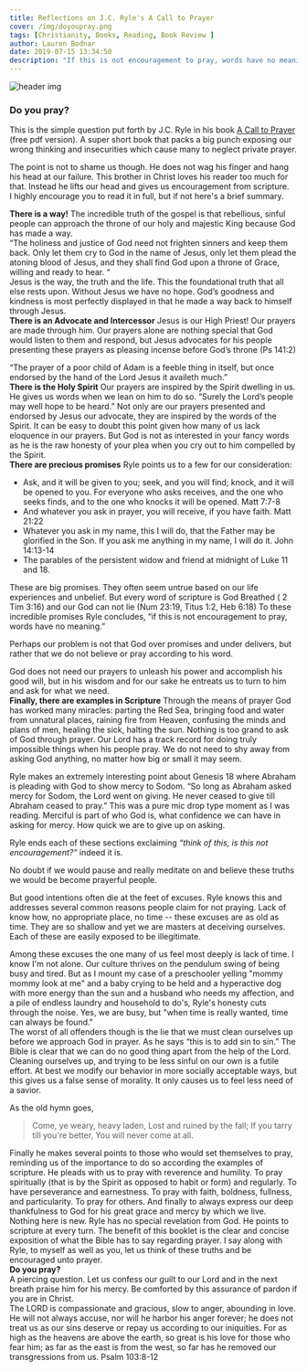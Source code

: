 ```yaml
---
title: Reflections on J.C. Ryle's A Call to Prayer
cover: /img/doyoupray.png
tags: [Christianity, Books, Reading, Book Review ]
author: Lauren Bodnar
date: 2019-07-15 13:34:50
description: "If this is not encouragement to pray, words have no meaning" - Ryle shepherds us towards the good news of the gospel while exposing why many neglect prayer. I say along with Ryle, to myself as well as you, let us think of these truths and be encouraged unto prayer.
---
```

![header img](/img/doyoupray.png)

### Do you pray? </br>

This is the simple question put forth by J.C. Ryle in his book [A Call to Prayer](https://chapellibrary.org:8443/pdf/books/ctpr.pdf) (free pdf version). A super short book that packs a big punch exposing our wrong thinking and insecurities which cause many to neglect private prayer. </br>

The point is not to shame us though. He does not wag his finger and hang his head at our failure. This brother in Christ loves his reader too much for that. Instead he lifts our head and gives us encouragement from scripture. </br>
I highly encourage you to read it in full, but if not here's a brief summary.
</br>

**There is a way!**
The incredible truth of the gospel is that rebellious, sinful people can approach the throne of our holy and majestic King because God has made a way. </br>
“The holiness and justice of God need not frighten sinners and keep them back. Only let them cry to God in the name of Jesus, only let them plead the atoning blood of Jesus, and they shall find God upon a throne of Grace, willing and ready to hear. “ </br>
Jesus is the way, the truth and the life. This the foundational truth that all else rests upon. Without Jesus we have no hope. God’s goodness and kindness is most perfectly displayed in that he made a way back to himself through Jesus.
</br>
**There is an Advocate and Intercessor**
Jesus is our High Priest! Our prayers are made through him. Our prayers alone are nothing special that God would listen to them and respond, but Jesus advocates for his people presenting these prayers as pleasing incense before God’s throne (Ps 141:2)

 “The prayer of a poor child of Adam is a feeble thing in itself, but once endorsed by the hand of the Lord Jesus it availeth much.”
</br>
**There is the Holy Spirit**
Our prayers are inspired by the Spirit dwelling in us. He gives us words when we lean on him to do so. “Surely the Lord’s people may well hope to be heard.” Not only are our prayers presented and endorsed by Jesus our advocate, they are inspired by the words of the Spirit. It can be easy to doubt this point given how many of us lack eloquence in our prayers. But God is not as interested in your fancy words as he is the raw honesty of your plea when you cry out to him compelled by the Spirit.
</br>
**There are precious promises**
Ryle points us to a few for our consideration:
* Ask, and it will be given to you; seek, and you will find; knock, and it will be opened to you. For everyone who asks receives, and the one who seeks finds, and to the one who knocks it will be opened. Matt 7:7-8 </br>
* And whatever you ask in prayer, you will receive, if you have faith. Matt 21:22 </br>
* Whatever you ask in my name, this I will do, that the Father may be glorified in the Son. If you ask me anything in my name, I will do it. John 14:13-14 </br>
* The parables of the persistent widow and friend at midnight of Luke 11 and 18.</br>

These are big promises. They often seem untrue based on our life experiences and unbelief. But every word of scripture is God Breathed ( 2 Tim 3:16) and our God can not lie (Num 23:19, Titus 1:2, Heb 6:18) To these incredible promises Ryle concludes, “if this is not encouragement to pray, words have no meaning.” </br>

Perhaps our problem is not that God over promises and under delivers, but rather that we do not believe or pray according to his word. </br>

God does not need our prayers to unleash his power and accomplish his good will, but in his wisdom and for our sake he entreats us to turn to him and ask for what we need.
</br>
**Finally, there are examples in Scripture**
Through the means of prayer God has worked many miracles: parting the Red Sea, bringing food and water from unnatural places, raining fire from Heaven, confusing the minds and plans of men, healing the sick, halting the sun. Nothing is too grand to ask of God through prayer. Our Lord has a track record for doing truly impossible things when his people pray. We do not need to shy away from asking God anything, no matter how big or small it may seem. </br>

Ryle makes an extremely interesting point about Genesis 18 where Abraham is pleading with God to show mercy to Sodom. “So long as Abraham asked mercy for Sodom, the Lord went on giving. He never ceased to give till Abraham ceased to pray.” This was a pure mic drop type moment as I was reading. Merciful is part of who God is, what confidence we can have in asking for mercy. How quick we are to give up on asking. </br>

Ryle ends each of these sections exclaiming *“think of this, is this not encouragement?”* indeed it is.
</br>

No doubt if we would pause and really meditate on and believe these truths we would be become prayerful people. </br>

But good intentions often die at the feet of excuses. Ryle knows this and addresses several common reasons people claim for not praying. Lack of know how, no appropriate place, no time -- these excuses are as old as time. They are so shallow and yet we are masters at deceiving ourselves. Each of these are easily exposed to be illegitimate. </br>

Among these excuses the one many of us feel most deeply is lack of time. I know I'm not alone. Our culture thrives on the pendulum swing of being busy and tired. But as I mount my case of a preschooler yelling "mommy mommy look at me" and a baby crying to be held and a hyperactive dog with more energy than the sun and a husband who needs my affection, and a pile of endless laundry and household to do's, Ryle's honesty cuts through the noise. Yes, we are busy, but "when time is really wanted, time can always be found."
</br>
The worst of all offenders though is the lie that we must clean ourselves up before we approach God in prayer. As he says “this is to add sin to sin.” The Bible is clear that we can do no good thing apart from the help of the Lord. Cleaning ourselves up, and trying to be less sinful on our own is a futile effort. At best we modify our behavior in more socially acceptable ways, but this gives us a false sense of morality. It only causes us to feel less need of a savior. </br>

As the old hymn goes,
> Come, ye weary, heavy laden,
    Lost and ruined by the fall;
    If you tarry till you're better,
    You will never come at all. </br>

Finally he makes several points to those who would set themselves to pray, reminding us of the importance to do so according the examples of scripture. He pleads with us to pray with reverence and humility. To pray spiritually (that is by the Spirit as opposed to habit or form) and regularly. To have perseverance and earnestness. To pray with faith, boldness, fullness, and particularity. To pray for others. And finally to always express our deep thankfulness to God for his great grace and mercy by which we live.
Nothing here is new. Ryle has no special revelation from God. He points to scripture at every turn. The benefit of this booklet is the clear and concise exposition of what the Bible has to say regarding prayer. I say along with Ryle, to myself as well as you, let us think of these truths and be encouraged unto prayer.
</br>
**Do you pray?**
</br>
A piercing question. Let us confess our guilt to our Lord and in the next breath praise him for his mercy. Be comforted by this assurance of pardon if you are in Christ. </br>
The LORD is compassionate and gracious, slow to anger, abounding in love. He will not always accuse, nor will he harbor his anger forever; he does not treat us as our sins deserve or repay us according to our iniquities. For as high as the heavens are above the earth, so great is his love for those who fear him; as far as the east is from the west, so far has he removed our transgressions from us. Psalm 103:8-12

